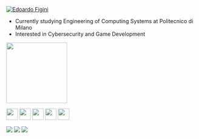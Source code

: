 [![Edoardo Figini](https://readme-typing-svg.demolab.com/?lines=Edoardo+Figini&color=019bf1&size=30)](https://git.io/typing-svg)

- Currently studying Engineering of Computing Systems at Politecnico di Milano
- Interested in Cybersecurity and Game Development
<!-- - Instagram: [@edoardo_figini](https://www.instagram.com/edoardo_figini)-->

<!--
![](https://img.shields.io/badge/Python-FFD43B?style=flat&logo=python&logoColor=blue)
![](https://img.shields.io/badge/c-%2300599C.svg?style=flat&logo=c&logoColor=white)
![](https://img.shields.io/badge/C%23-239120?style=flat&logo=c-sharp&logoColor=white)
![](https://img.shields.io/badge/LaTeX-47A141?style=flat&logo=LaTeX&logoColor=white)
-->

<!-- img src="https://github-readme-stats.vercel.app/api?username=EdoardoFigini&show_icons=true">-->
<img height="160" src="https://github-readme-stats.vercel.app/api/top-langs/?username=EdoardoFigini&langs_count=5&layout=compact&count_private=false&theme=dark">
    
<img height=30 src="https://cdn.jsdelivr.net/gh/devicons/devicon/icons/c/c-original.svg"/> <img height=30 src="https://cdn.jsdelivr.net/gh/devicons/devicon/icons/python/python-original.svg"/> <img height=30 src="https://cdn.jsdelivr.net/gh/devicons/devicon/icons/csharp/csharp-original.svg"/> <img height=30 src="https://cdn.jsdelivr.net/gh/devicons/devicon/icons/linux/linux-original.svg"/> <img height=30 src="https://cdn.jsdelivr.net/gh/devicons/devicon/icons/unity/unity-original.svg"/>

![](https://komarev.com/ghpvc/?username=EdoardoFigini&style=flat&color=blueviolet)
![](https://img.shields.io/github/followers/EdoardoFigini?style=flat&color=blueviolet)
![](https://img.shields.io/github/stars/EdoardoFigini?style=flat&color=blueviolet)
